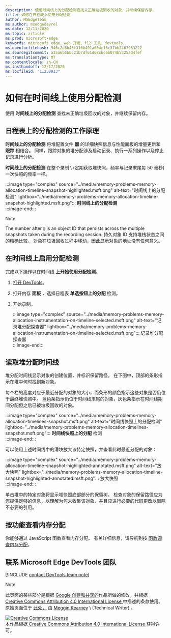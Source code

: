 ```yaml
---
description: 使用时间线上的分配检测查找未正确垃圾回收的对象，并继续保留内存。
title: 如何在日程表上使用分配检测
author: MSEdgeTeam
ms.author: msedgedevrel
ms.date: 12/11/2020
ms.topic: article
ms.prod: microsoft-edge
keywords: microsoft edge、web 开发、f12 工具、devtools
ms.openlocfilehash: 946c2d8b45f316b491a604c16c37bb2467983222
ms.sourcegitcommit: a35a6b5bbc21b7df61d08cbc6b074b5325ad4fef
ms.translationtype: MT
ms.contentlocale: zh-CN
ms.lasthandoff: 12/17/2020
ms.locfileid: "11230913"
---
```

<!-- Copyright Meggin Kearney 

   Licensed under the Apache License, Version 2.0 (the "License");
   you may not use this file except in compliance with the License.
   You may obtain a copy of the License at

       https://www.apache.org/licenses/LICENSE-2.0

   Unless required by applicable law or agreed to in writing, software
   distributed under the License is distributed on an "AS IS" BASIS,
   WITHOUT WARRANTIES OR CONDITIONS OF ANY KIND, either express or implied.
   See the License for the specific language governing permissions and
   limitations under the License. -->

# 如何在时间线上使用分配检测  

使用 **时间线上的分配检测** 查找未正确垃圾回收的对象，并继续保留内存。  

## 日程表上的分配检测的工作原理  

**时间线上的分配检测** 将堆配置文件 **器** 的详细快照信息与性能面板的增量更新和 **跟踪** 相结合。  同样，跟踪对象的堆分配涉及启动记录、执行一系列操作以及停止记录进行分析。  

<!--todo: add profile memory problems (heap profiler) section when available  -->  
<!--todo: add profile evaluate performance (Performance panel) section when available  -->  

**时间线上的分配检测** 在整个录制 \ (定期获取堆快照，频率与记录末尾每 50 毫秒) 一次快照的频率一样。  

:::image type="complex" source="../media/memory-problems-memory-allocation-timeline-snapshot-highlighted.msft.png" alt-text="时间线上的分配检测" lightbox="../media/memory-problems-memory-allocation-timeline-snapshot-highlighted.msft.png":::
   **时间线上的分配检测**  
:::image-end:::  

> [!NOTE]
> The number after `@` is an object ID that persists across the multiple snapshots taken during the recording session.  持久对象 ID 支持堆栈状态之间的精确比较。  对象在垃圾回收过程中移动，因此显示对象的地址没有任何意义。  

## 在时间线上启用分配检测  

完成以下操作以在时间线 **上开始使用分配检测**。  

1.  [打开 DevTools][DevtoolsOpenIndex]。  
1.  打开内存 **面板** ，选择日程表 **单选按钮上的分配** 检测。  
1.  开始录制。  
    
    :::image type="complex" source="../media/memory-problems-memory-allocation-instrumentation-on-timeline-selected.msft.png" alt-text="记录堆分配探查器" lightbox="../media/memory-problems-memory-allocation-instrumentation-on-timeline-selected.msft.png":::
       记录堆分配探查器  
    :::image-end:::  
    
## 读取堆分配时间线  

堆分配时间线显示对象的创建位置，并标识保留路径。  在下图中，顶部的条形指示在堆中何时找到新对象。  

每个栏的高度对应于最近分配的对象的大小，而条形的颜色指示这些对象是否仍位于最终堆快照中。  蓝色条指示仍位于时间线末尾的对象，灰色条指示在时间线期间分配但之后已被垃圾回收的对象。  

:::image type="complex" source="../media/memory-problems-memory-allocation-timelines-snapshot.msft.png" alt-text="时间线快照上的分配检测" lightbox="../media/memory-problems-memory-allocation-timelines-snapshot.msft.png":::
   **时间线快照上的分配** 检测  
:::image-end:::  

<!--In the following figure, an action was performed 3 times.  The sample program caches five objects, so the last five blue bars are expected.  But the left-most blue bar indicates a potential problem.  -->  
<!--todo: redo figure 4 with multiple click actions  -->  

可以使用上述时间线中的滑块放大该特定快照，并查看此时最近分配的对象：  

:::image type="complex" source="../media/memory-problems-memory-allocation-timeline-snapshot-highlighted-annotated.msft.png" alt-text="放大快照" lightbox="../media/memory-problems-memory-allocation-timeline-snapshot-highlighted-annotated.msft.png":::
   放大快照  
:::image-end:::  

单击堆中的特定对象将显示堆快照底部部分的保留树。  检查对象的保留路径应为您提供足够的信息，以理解为何未收集该对象，并且应进行必要的代码更改以删除不必要的引用。  

## 按功能查看内存分配  

你能够通过 JavaScript 函数查看内存分配。  有关详细信息，请导航到按 [函数调查内存分配][DevtoolsMemoryProblemsIndexInvestigateMemoryAllocationFunction]。  

## 联系 Microsoft Edge DevTools 团队  

[!INCLUDE [contact DevTools team note](../includes/contact-devtools-team-note.md)]  

<!-- links -->  

[DevToolsOpenIndex]: ../open/index.md "打开 Microsoft Edge (Chromium) DevTools |Microsoft Docs"
[DevtoolsMemoryProblemsIndexInvestigateMemoryAllocationFunction]: ./index.md#investigate-memory-allocation-by-function "按功能调查内存分配 - 修复内存问题 |Microsoft Docs"  

<!--[HeapProfiler]: ./heap-snapshots.md "How to Record Heap Snapshots"  -->  
<!--[PerformancePanel]: ../profile/evaluate-performance/timeline-tool ""  -->  

[MicrosoftEdgeChannel]: https://www.microsoftedgeinsider.com/download "下载 Microsoft Edge 渠道"  

> [!NOTE]
> 此页面的某些部分是根据 [Google 创建和共享的][GoogleSitePolicies]作品所做的修改，并根据[ Creative Commons Attribution 4.0 International License ][CCA4IL]中描述的条款使用。  
> 原始页面位于 [此处，](https://developers.google.com/web/tools/chrome-devtools/memory-problems/allocation-profiler) 由 [Meggin Kearney][MegginKearney] \ (Technical Writer\) 。  

[![Creative Commons License][CCby4Image]][CCA4IL]  
本作品根据[ Creative Commons Attribution 4.0 International License ][CCA4IL]获得许可。  

[CCA4IL]: https://creativecommons.org/licenses/by/4.0  
[CCby4Image]: https://i.creativecommons.org/l/by/4.0/88x31.png  
[GoogleSitePolicies]: https://developers.google.com/terms/site-policies  
[KayceBasques]: https://developers.google.com/web/resources/contributors/kaycebasques  
[MegginKearney]: https://developers.google.com/web/resources/contributors/megginkearney  
